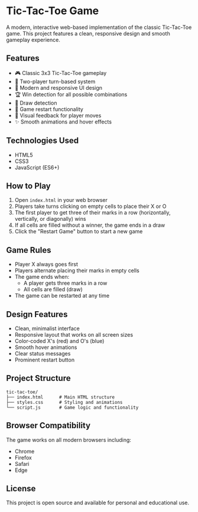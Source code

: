 # Tic-Tac-Toe Game

A modern, interactive web-based implementation of the classic Tic-Tac-Toe game. This project features a clean, responsive design and smooth gameplay experience.

## Features

- 🎮 Classic 3x3 Tic-Tac-Toe gameplay
- 👥 Two-player turn-based system
- 🎨 Modern and responsive UI design
- 🏆 Win detection for all possible combinations
- 🤝 Draw detection
- 🔄 Game restart functionality
- 🎯 Visual feedback for player moves
- ✨ Smooth animations and hover effects

## Technologies Used

- HTML5
- CSS3
- JavaScript (ES6+)

## How to Play

1. Open `index.html` in your web browser
2. Players take turns clicking on empty cells to place their X or O
3. The first player to get three of their marks in a row (horizontally, vertically, or diagonally) wins
4. If all cells are filled without a winner, the game ends in a draw
5. Click the "Restart Game" button to start a new game

## Game Rules

- Player X always goes first
- Players alternate placing their marks in empty cells
- The game ends when:
  - A player gets three marks in a row
  - All cells are filled (draw)
- The game can be restarted at any time

## Design Features

- Clean, minimalist interface
- Responsive layout that works on all screen sizes
- Color-coded X's (red) and O's (blue)
- Smooth hover animations
- Clear status messages
- Prominent restart button

## Project Structure

```
tic-tac-toe/
├── index.html      # Main HTML structure
├── styles.css      # Styling and animations
└── script.js       # Game logic and functionality
```

## Browser Compatibility

The game works on all modern browsers including:
- Chrome
- Firefox
- Safari
- Edge

## License

This project is open source and available for personal and educational use. 